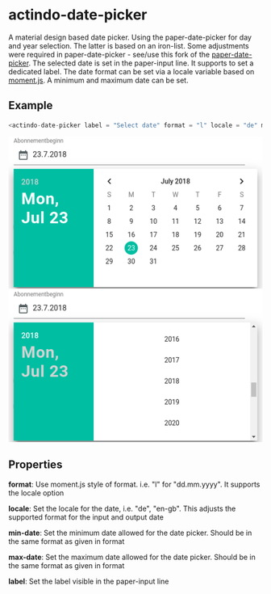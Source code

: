 # actindo-date-picker
A material design based date picker. Using the paper-date-picker
for day and year selection. The latter is based on an iron-list.
Some adjustments were required in paper-date-picker - see/use this 
fork of the [paper-date-picker](https://github.com/ActindoElements/paper-date-picker).
The selected date is set in the paper-input line. It supports to
set a dedicated label. The date format can be set via a locale
variable based on [moment.js](https://momentjs.com/). A minimum
and maximum date can be set.


## Example
```javascript
<actindo-date-picker label = "Select date" format = "l" locale = "de" min-date = "01.01.2018" max-date = "31.12.2018"></actindo-date-picker>
```

![Example day](https://raw.githubusercontent.com/ActindoElements/actindo-date-picker/master/example/example_day.png)
![Example day](https://raw.githubusercontent.com/ActindoElements/actindo-date-picker/master/example/example_year.png)
## Properties

**format**:
Use moment.js style of format. i.e. "l" for "dd.mm.yyyy". It supports the locale option

**locale**:
Set the locale for the date, i.e. "de", "en-gb". This adjusts the supported format for the input and output date

**min-date**:
Set the minimum date allowed for the date picker. Should be in the same format as given in format

**max-date**:
Set the maximum date allowed for the date picker. Should be in the same format as given in format

**label**:
Set the label visible in the paper-input line


